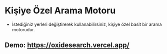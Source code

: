 # Kişiye Özel Arama Motoru

- İstediğiniz yerleri değiştirerek kullanabilirsiniz, kişiye özel basit bir arama motorudur.

## Demo: https://oxidesearch.vercel.app/
